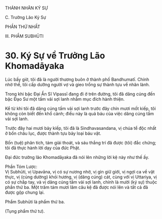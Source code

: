 THÁNH NHÂN KÝ SỰ

C. Trưởng Lão Ký Sự

PHẦN THỨ NHẤT

III. PHẨM SUBHŪTI

# 30. Ký Sự về Trưởng Lão Khomadāyaka

Lúc bấy giờ, tôi đã là người thương buôn ở thành phố Bandhumatī. Chính nhờ thế, tôi cấp dưỡng người vợ và gieo trồng sự thành tựu về nhân lành.

Trong khi bậc Đại Ẩn Sĩ Vipassī đang đi ở trên đường, tôi đã dâng cúng đến bậc Đạo Sư một tấm vải sợi lanh nhằm mục đích hành thiện.

Kể từ khi tôi đã dâng cúng tấm vải sợi lanh trước đây chín mươi mốt kiếp, tôi không còn biết đến khổ cảnh; điều này là quả báu của việc dâng cúng tấm vải sợi lanh.

Trước đây hai mươi bảy kiếp, tôi đã là Sindhavasandana, vị chúa tể độc nhất ở bốn châu lục, được thành tựu bảy loại báu vật.

Bốn (tuệ) phân tích, tám giải thoát, và sáu thắng trí đã được (tôi) đắc chứng; tôi đã thực hành lời dạy của đức Phật.

Đại đức trưởng lão Khomadāyaka đã nói lên những lời kệ này như thế ấy.

Phần Tóm Lược:  
Vị Subhūti, vị Upavāna, vị có sự nương nhờ, vị gìn giữ giới, vị ngợi ca về vật thực, vị (cúng dường) khói hương, vị (dâng cúng) cát, cùng với vị Uttariya, vị có sự chắp tay, và vị dâng cúng tấm vải sợi lanh, chính là mười (ký sự) thuộc phần thứ ba. Một trăm tám mươi lăm câu kệ đã được nói lên và tất cả đã được gộp chung lại.

Phẩm Subhūti là phẩm thứ ba.

(Tụng phẩm thứ tư).
